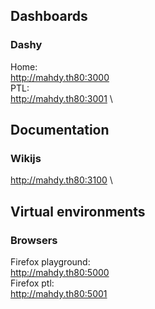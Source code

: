 ## Dashboards
### Dashy
Home:\
http://mahdy.th80:3000 \
PTL:\
http://mahdy.th80:3001 \

## Documentation
### Wikijs
http://mahdy.th80:3100 \

## Virtual environments
### Browsers
Firefox playground: \
http://mahdy.th80:5000 \
Firefox ptl: \
http://mahdy.th80:5001
